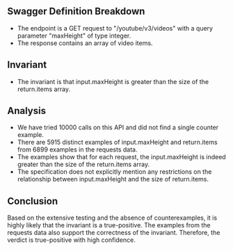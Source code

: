 ## Swagger Definition Breakdown
- The endpoint is a GET request to "/youtube/v3/videos" with a query parameter "maxHeight" of type integer.
- The response contains an array of video items.

## Invariant
- The invariant is that input.maxHeight is greater than the size of the return.items array.

## Analysis
- We have tried 10000 calls on this API and did not find a single counter example.
- There are 5915 distinct examples of input.maxHeight and return.items from 6899 examples in the requests data.
- The examples show that for each request, the input.maxHeight is indeed greater than the size of the return.items array.
- The specification does not explicitly mention any restrictions on the relationship between input.maxHeight and the size of return.items.

## Conclusion
Based on the extensive testing and the absence of counterexamples, it is highly likely that the invariant is a true-positive. The examples from the requests data also support the correctness of the invariant. Therefore, the verdict is true-positive with high confidence.

